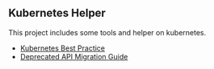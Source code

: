 Kubernetes Helper
---

This project includes some tools and helper on kubernetes.

* [Kubernetes Best Practice](https://cloud.google.com/blog/topics/kubernetes-best-practices)
* [Deprecated API Migration Guide](https://kubernetes.io/docs/reference/using-api/deprecation-guide/)
